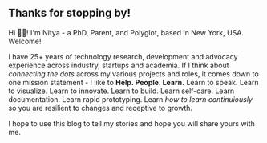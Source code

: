 ## Thanks for stopping by!
Hi 👋🏽! I'm Nitya - a PhD, Parent, and Polyglot, based in New York, USA. Welcome!

I have 25+ years of technology research, development and advocacy experience across industry, startups and academia. If I think about _connecting the dots_ across my various projects and roles, it comes down to one mission statement - I like to **Help. People. Learn.** Learn to speak. Learn to visualize. Learn to innovate. Learn to build. Learn self-care. Learn documentation. Learn rapid prototyping. Learn _how to learn continuiously_ so you are resilient to changes and receptive to growth.

I hope to use this blog to tell my stories and hope you will share yours with me.